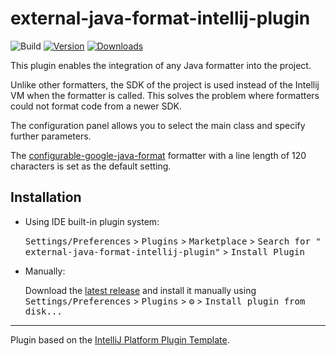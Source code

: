 # external-java-format-intellij-plugin

![Build](https://github.com/MrDolch/external-java-format-intellij-plugin/workflows/Build/badge.svg)
[![Version](https://img.shields.io/jetbrains/plugin/v/PLUGIN_ID.svg)](https://plugins.jetbrains.com/plugin/PLUGIN_ID)
[![Downloads](https://img.shields.io/jetbrains/plugin/d/PLUGIN_ID.svg)](https://plugins.jetbrains.com/plugin/PLUGIN_ID)

<!-- Plugin description -->
<p>This plugin enables the integration of any Java formatter into the project.</p>
<p>Unlike other formatters, the SDK of the project is used instead of the Intellij VM when the formatter is called.
   This solves the problem where formatters could not format code from a newer SDK.</p>
<p>The configuration panel allows you to select the main class and specify further parameters.</p>
<p>The <a href="https://github.com/MrDolch/configurable-google-java-format">configurable-google-java-format</a>
   formatter with a line length of 120 characters is set as the default setting.</p>
<!-- Plugin description end -->

## Installation

- Using IDE built-in plugin system:

  <kbd>Settings/Preferences</kbd> > <kbd>Plugins</kbd> > <kbd>Marketplace</kbd> > <kbd>Search for "
  external-java-format-intellij-plugin"</kbd> >
  <kbd>Install Plugin</kbd>

- Manually:

  Download the [latest release](https://github.com/MrDolch/external-java-format-intellij-plugin/releases/latest) and
  install it manually using
  <kbd>Settings/Preferences</kbd> > <kbd>Plugins</kbd> > <kbd>⚙️</kbd> > <kbd>Install plugin from disk...</kbd>

---
Plugin based on the [IntelliJ Platform Plugin Template][template].

[template]: https://github.com/JetBrains/intellij-platform-plugin-template